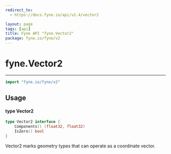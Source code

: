 ```yaml
---
redirect_to:
  - https://docs.fyne.io/api/v2.4/vector2

layout: page
tags: [api]
title: Fyne API "fyne.Vector2"
package: fyne.io/fyne/v2
---
```

# fyne.Vector2
---

```go
import "fyne.io/fyne/v2"
```

## Usage

#### type Vector2

```go
type Vector2 interface {
	Components() (float32, float32)
	IsZero() bool
}
```

Vector2 marks geometry types that can operate as a coordinate vector.
